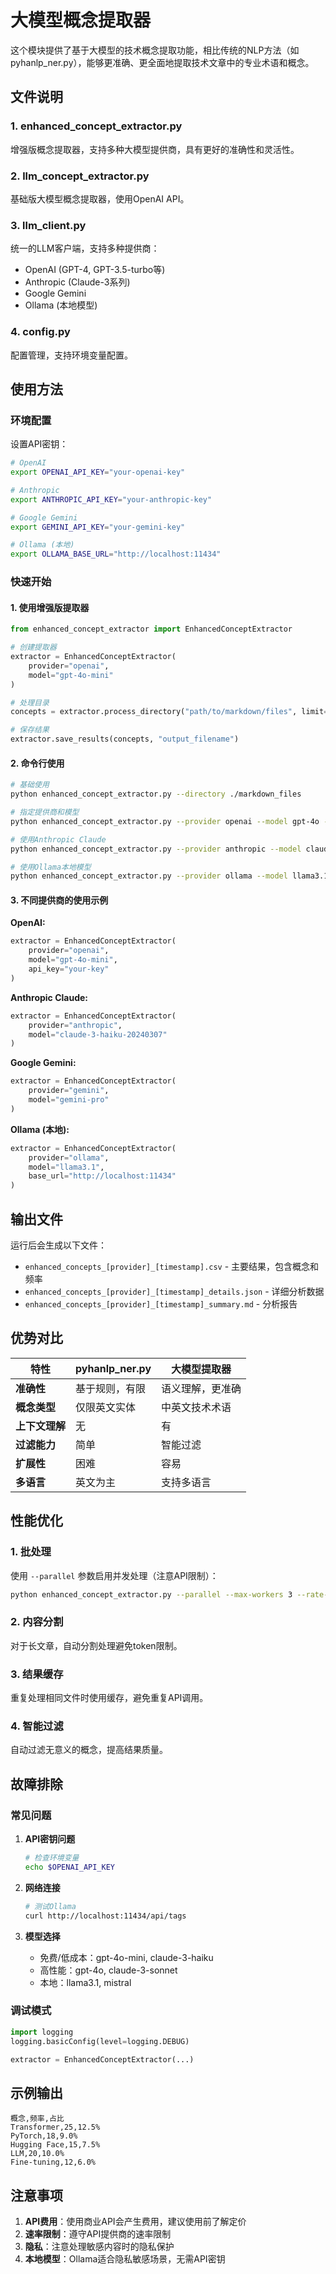 # 大模型概念提取器

这个模块提供了基于大模型的技术概念提取功能，相比传统的NLP方法（如pyhanlp_ner.py），能够更准确、更全面地提取技术文章中的专业术语和概念。

## 文件说明

### 1. enhanced_concept_extractor.py
增强版概念提取器，支持多种大模型提供商，具有更好的准确性和灵活性。

### 2. llm_concept_extractor.py
基础版大模型概念提取器，使用OpenAI API。

### 3. llm_client.py
统一的LLM客户端，支持多种提供商：
- OpenAI (GPT-4, GPT-3.5-turbo等)
- Anthropic (Claude-3系列)
- Google Gemini
- Ollama (本地模型)

### 4. config.py
配置管理，支持环境变量配置。

## 使用方法

### 环境配置

设置API密钥：
```bash
# OpenAI
export OPENAI_API_KEY="your-openai-key"

# Anthropic
export ANTHROPIC_API_KEY="your-anthropic-key"

# Google Gemini
export GEMINI_API_KEY="your-gemini-key"

# Ollama (本地)
export OLLAMA_BASE_URL="http://localhost:11434"
```

### 快速开始

#### 1. 使用增强版提取器
```python
from enhanced_concept_extractor import EnhancedConceptExtractor

# 创建提取器
extractor = EnhancedConceptExtractor(
    provider="openai",
    model="gpt-4o-mini"
)

# 处理目录
concepts = extractor.process_directory("path/to/markdown/files", limit=10)

# 保存结果
extractor.save_results(concepts, "output_filename")
```

#### 2. 命令行使用
```bash
# 基础使用
python enhanced_concept_extractor.py --directory ./markdown_files

# 指定提供商和模型
python enhanced_concept_extractor.py --provider openai --model gpt-4o --limit 20

# 使用Anthropic Claude
python enhanced_concept_extractor.py --provider anthropic --model claude-3-haiku-20240307

# 使用Ollama本地模型
python enhanced_concept_extractor.py --provider ollama --model llama3.1 --rate-limit 0.5
```

#### 3. 不同提供商的使用示例

**OpenAI:**
```python
extractor = EnhancedConceptExtractor(
    provider="openai",
    model="gpt-4o-mini",
    api_key="your-key"
)
```

**Anthropic Claude:**
```python
extractor = EnhancedConceptExtractor(
    provider="anthropic",
    model="claude-3-haiku-20240307"
)
```

**Google Gemini:**
```python
extractor = EnhancedConceptExtractor(
    provider="gemini",
    model="gemini-pro"
)
```

**Ollama (本地):**
```python
extractor = EnhancedConceptExtractor(
    provider="ollama",
    model="llama3.1",
    base_url="http://localhost:11434"
)
```

## 输出文件

运行后会生成以下文件：
- `enhanced_concepts_[provider]_[timestamp].csv` - 主要结果，包含概念和频率
- `enhanced_concepts_[provider]_[timestamp]_details.json` - 详细分析数据
- `enhanced_concepts_[provider]_[timestamp]_summary.md` - 分析报告

## 优势对比

| 特性 | pyhanlp_ner.py | 大模型提取器 |
|------|----------------|--------------|
| **准确性** | 基于规则，有限 | 语义理解，更准确 |
| **概念类型** | 仅限英文实体 | 中英文技术术语 |
| **上下文理解** | 无 | 有 |
| **过滤能力** | 简单 | 智能过滤 |
| **扩展性** | 困难 | 容易 |
| **多语言** | 英文为主 | 支持多语言 |

## 性能优化

### 1. 批处理
使用 `--parallel` 参数启用并发处理（注意API限制）：
```bash
python enhanced_concept_extractor.py --parallel --max-workers 3 --rate-limit 2.0
```

### 2. 内容分割
对于长文章，自动分割处理避免token限制。

### 3. 结果缓存
重复处理相同文件时使用缓存，避免重复API调用。

### 4. 智能过滤
自动过滤无意义的概念，提高结果质量。

## 故障排除

### 常见问题

1. **API密钥问题**
   ```bash
   # 检查环境变量
   echo $OPENAI_API_KEY
   ```

2. **网络连接**
   ```bash
   # 测试Ollama
   curl http://localhost:11434/api/tags
   ```

3. **模型选择**
   - 免费/低成本：gpt-4o-mini, claude-3-haiku
   - 高性能：gpt-4o, claude-3-sonnet
   - 本地：llama3.1, mistral

### 调试模式
```python
import logging
logging.basicConfig(level=logging.DEBUG)

extractor = EnhancedConceptExtractor(...)
```

## 示例输出

```csv
概念,频率,占比
Transformer,25,12.5%
PyTorch,18,9.0%
Hugging Face,15,7.5%
LLM,20,10.0%
Fine-tuning,12,6.0%
```

## 注意事项

1. **API费用**：使用商业API会产生费用，建议使用前了解定价
2. **速率限制**：遵守API提供商的速率限制
3. **隐私**：注意处理敏感内容时的隐私保护
4. **本地模型**：Ollama适合隐私敏感场景，无需API密钥